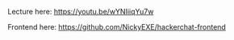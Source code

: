 Lecture here: https://youtu.be/wYNIiiqYu7w

Frontend here: https://github.com/NickyEXE/hackerchat-frontend
